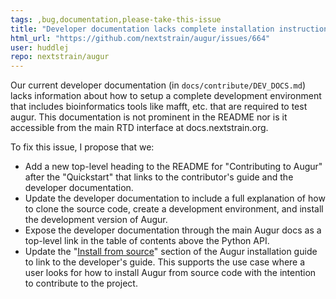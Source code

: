 ```yaml
---
tags: ,bug,documentation,please-take-this-issue
title: "Developer documentation lacks complete installation instructions"
html_url: "https://github.com/nextstrain/augur/issues/664"
user: huddlej
repo: nextstrain/augur
---
```


Our current developer documentation (in `docs/contribute/DEV_DOCS.md`) lacks information about how to setup a complete development environment that includes bioinformatics tools like mafft, etc. that are required to test augur. This documentation is not prominent in the README nor is it accessible from the main RTD interface at docs.nextstrain.org.

To fix this issue, I propose that we:

  - Add a new top-level heading to the README for "Contributing to Augur" after the "Quickstart" that links to the contributor's guide and the developer documentation.
  - Update the developer documentation to include a full explanation of how to clone the source code, create a development environment, and install the development version of Augur.
  - Expose the developer documentation through the main Augur docs as a top-level link in the table of contents above the Python API.
  - Update the "[Install from source](https://docs.nextstrain.org/projects/augur/en/stable/installation/installation.html#install-from-source)" section of the Augur installation guide to link to the developer's guide. This supports the use case where a user looks for how to install Augur from source code with the intention to contribute to the project.
